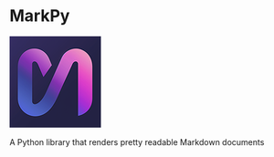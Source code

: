 # MarkPy

![logo](resources/markpy_logo-verysmall.png)

A Python library that renders pretty readable Markdown documents
